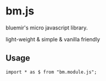 # bm.js

bluemir's micro javascript library.

light-weight & simple & vanilla friendly

## Usage

```
import * as $ from "bm.module.js";
```
